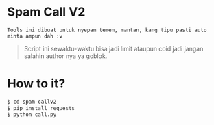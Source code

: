# Spam Call V2
```
Tools ini dibuat untuk nyepam temen, mantan, kang tipu pasti auto minta ampun dah :v
```
> Script ini sewaktu-waktu bisa jadi limit ataupun coid jadi jangan salahin author nya ya goblok.
# How to it?
```bash
$ cd spam-callv2
$ pip install requests
$ python call.py
```
